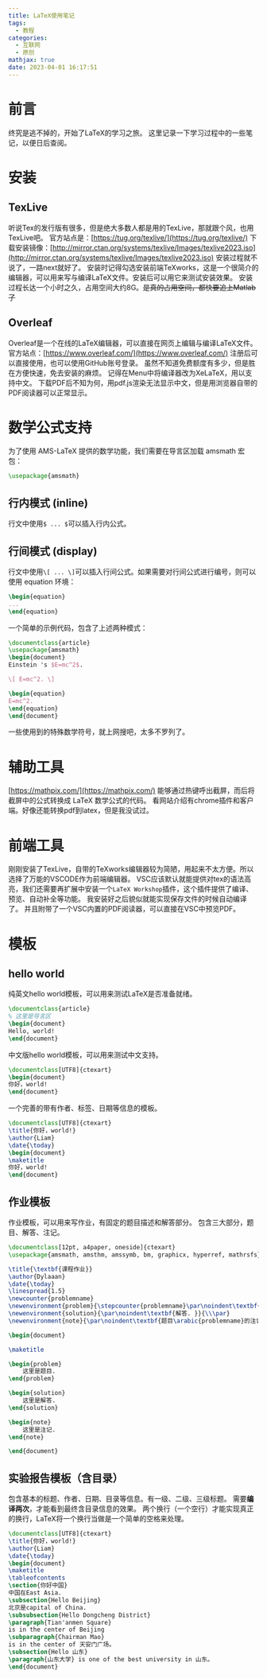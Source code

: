 ```yaml
---
title: LaTeX使用笔记
tags:
  - 教程
categories:
  - 互联网
  - 原创
mathjax: true
date: 2023-04-01 16:17:51
---
```

# 前言
终究是逃不掉的，开始了LaTeX的学习之旅。
这里记录一下学习过程中的一些笔记，以便日后查阅。

# 安装
## TexLive
听说Tex的发行版有很多，但是绝大多数人都是用的TexLive，那就跟个风，也用TexLive吧。
官方站点是：[https://tug.org/texlive/](https://tug.org/texlive/)
下载安装镜像：[http://mirror.ctan.org/systems/texlive/Images/texlive2023.iso](http://mirror.ctan.org/systems/texlive/Images/texlive2023.iso)
安装过程就不说了，一路next就好了。
安装时记得勾选安装前端TeXworks，这是一个很简介的编辑器，可以用来写与编译LaTeX文件。安装后可以用它来测试安装效果。
安装过程长达一个小时之久，占用空间大约8G。~~是真的占用空间，都快要追上Matlab了~~

## Overleaf
Overleaf是一个在线的LaTeX编辑器，可以直接在网页上编辑与编译LaTeX文件。
官方站点：[https://www.overleaf.com/](https://www.overleaf.com/)
注册后可以直接使用，也可以使用GitHub账号登录。
虽然不知道免费额度有多少，但是胜在方便快速，免去安装的麻烦。
记得在Menu中将编译器改为XeLaTeX，用以支持中文。
下载PDF后不知为何，用pdf.js渲染无法显示中文，但是用浏览器自带的PDF阅读器可以正常显示。

# 数学公式支持
为了使用 AMS-LaTeX 提供的数学功能，我们需要在导言区加载 amsmath 宏包：
```latex
\usepackage{amsmath}
```

## 行内模式 (inline) 
行文中使用`$ ... $`可以插入行内公式。

## 行间模式 (display)
行文中使用`\[ ... \]`可以插入行间公式。如果需要对行间公式进行编号，则可以使用 equation 环境：
```latex
\begin{equation}
...
\end{equation}
``` 
一个简单的示例代码，包含了上述两种模式：
```latex
\documentclass{article}
\usepackage{amsmath}
\begin{document}
Einstein 's $E=mc^2$.

\[ E=mc^2. \]

\begin{equation}
E=mc^2.
\end{equation}
\end{document}
```
一些使用到的特殊数学符号，就上网搜吧，太多不罗列了。

# 辅助工具
[https://mathpix.com/](https://mathpix.com/) 能够通过热键呼出截屏，而后将截屏中的公式转换成 LaTeX 数学公式的代码。
看网站介绍有chrome插件和客户端。好像还能转换pdf到latex，但是我没试过。

# 前端工具
刚刚安装了TexLive，自带的TeXworks编辑器较为简陋，用起来不太方便。所以选择了万能的VSCODE作为前端编辑器。
VSC应该默认就能提供对tex的语法高亮，我们还需要再扩展中安装一个`LaTeX Workshop`插件，这个插件提供了编译、预览、自动补全等功能。
我安装好之后貌似就能实现保存文件的时候自动编译了。
并且附带了一个VSC内置的PDF阅读器，可以直接在VSC中预览PDF。

# 模板
## hello world
纯英文hello world模板，可以用来测试LaTeX是否准备就绪。
```latex helloworld.tex
\documentclass{article}
% 这里是导言区
\begin{document}
Hello, world!
\end{document}
```
中文版hello world模板，可以用来测试中文支持。
```latex helloworld-chinese.tex
\documentclass[UTF8]{ctexart}
\begin{document}
你好，world!
\end{document}
```
一个完善的带有作者、标签、日期等信息的模板。
```latex helloworld-complete.tex
\documentclass[UTF8]{ctexart}
\title{你好，world!}
\author{Liam}
\date{\today}
\begin{document}
\maketitle
你好，world!
\end{document}
```
## 作业模板
作业模板，可以用来写作业，有固定的题目描述和解答部分。
包含三大部分，题目、解答、注记。
```latex homework.tex
\documentclass[12pt, a4paper, oneside]{ctexart}
\usepackage{amsmath, amsthm, amssymb, bm, graphicx, hyperref, mathrsfs}

\title{\textbf{课程作业}}
\author{Dylaaan}
\date{\today}
\linespread{1.5}
\newcounter{problemname}
\newenvironment{problem}{\stepcounter{problemname}\par\noindent\textbf{题目\arabic{problemname}. }}{\\\par}
\newenvironment{solution}{\par\noindent\textbf{解答. }}{\\\par}
\newenvironment{note}{\par\noindent\textbf{题目\arabic{problemname}的注记. }}{\\\par}

\begin{document}

\maketitle

\begin{problem}
    这里是题目. 
\end{problem}

\begin{solution}
    这里是解答. 
\end{solution}

\begin{note}
    这里是注记. 
\end{note}

\end{document}
```

## 实验报告模板（含目录）
包含基本的标题、作者、日期、目录等信息。有一级、二级、三级标题。
需要**编译两次**，才能看到最终含目录信息的效果。
两个换行（一个空行）才能实现真正的换行，LaTeX将一个换行当做是一个简单的空格来处理。
```latex
\documentclass[UTF8]{ctexart}
\title{你好，world!}
\author{Liam}
\date{\today}
\begin{document}
\maketitle
\tableofcontents
\section{你好中国}
中国在East Asia.
\subsection{Hello Beijing}
北京是capital of China.
\subsubsection{Hello Dongcheng District}
\paragraph{Tian'anmen Square}
is in the center of Beijing
\subparagraph{Chairman Mao}
is in the center of 天安门广场。
\subsection{Hello 山东}
\paragraph{山东大学} is one of the best university in 山东。
\end{document}
```